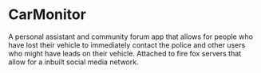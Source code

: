 # CarMonitor
A personal assistant and community forum app that allows for people who have lost their vehicle to immediately contact the police and other users who might have leads on their vehicle. Attached to fire fox servers that allow for a inbuilt social media network. 
